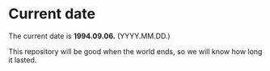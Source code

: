 # Current date

The current date is **1994.09.06.** (YYYY.MM.DD.)

This repository will be good when the world ends, so we will know how long it lasted.